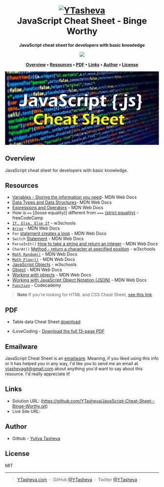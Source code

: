 
<h1 align="center">
  <br>
  <a href="https://github.com/YTasheva"><img src="https://github.com/YTasheva/JavaScript-Cheat-Sheet--Binge-Worthy/assets/148258557/8d22b428-4526-42b9-9a03-1b38f740b566" alt="YTasheva" width="100"></a>
  <br>
  JavaScript Cheat Sheet - Binge Worthy
  <br>
</h1>

<h4 align="center">JavaScript cheat sheet for developers with basic knowledge

<p align="center">
  
  <a href="https://github.com/YTasheva">
      <img src="https://img.shields.io/badge/SayThanks.io-%E2%98%BC-1EAEDB.svg">
  </a>
</p>

<p align="center">
  <a href="#overview">Overview</a> •
  <a href="#resources">Resources</a> •
  <a href="#pdf">PDF</a> •
  <a href="#links">Links</a> •
  <a href="#author">Author</a> •
  <a href="#license">License</a>
</p>

![screenshot](JavaScript.jpg)

## Overview

JavaScript cheat sheet for developers with basic knowledge.

## Resources

- [Variables - Storing the information you need](https://developer.mozilla.org/en-US/docs/Learn/JavaScript/First_steps/Variables)- MDN Web Docs
- [Data Types and Data Structures](https://developer.mozilla.org/en-US/docs/Web/JavaScript/Data_structures)- MDN Web Docs
- [Expressions and Operators](https://developer.mozilla.org/en-US/docs/Web/JavaScript/Guide/Expressions_and_Operators) - MDN Web Docs
- How is `==` [(loose equality)] different from `===` [(strict equality)](https://www.freecodecamp.org/news/loose-vs-strict-equality-in-javascript/) - freeCodeCamp
- [`If, Else, Else If`](https://www.w3schools.com/js/js_if_else.asp) - w3schools
- [`Array`](https://developer.mozilla.org/en-US/docs/Web/JavaScript/Reference/Global_Objects/Array) - MDN Web Docs
- `For` [statement creates a loop](https://developer.mozilla.org/en-US/docs/Web/JavaScript/Reference/Statements/for) - MDN Web Docs
- `Switch` [Statement](https://developer.mozilla.org/en-US/docs/Web/JavaScript/Reference/Statements/switch) - MDN Web Docs
- `ParseInIt()` [How to take a string and return an integer](https://developer.mozilla.org/en-US/docs/Web/JavaScript/Reference/Global_Objects/parseInt) - MDN Web Docs
- `CharAt()` [Method - return a character at specified position](https://www.w3schools.com/jsref/jsref_charat.asp) - w3schools
- [`Math Random()`](https://developer.mozilla.org/en-US/docs/Web/JavaScript/Reference/Global_Objects/Math/random) - MDN Web Docs
-	[`Math Floor()`](https://developer.mozilla.org/en-US/docs/Web/JavaScript/Reference/Global_Objects/Math/floor) - MDN Web Docs
- [JavaScript Objects](https://www.w3schools.com/js/js_objects.asp) - w3schools
- [Object](https://developer.mozilla.org/en-US/docs/Web/JavaScript/Reference/Global_Objects/Object) - MDN Web Docs
- [Working with objects](https://developer.mozilla.org/en-US/docs/Web/JavaScript/Guide/Working_with_objects) - MDN Web Docs
- [Working with JavaScript Object Notation (JSON)](https://developer.mozilla.org/en-US/docs/Learn/JavaScript/Objects/JSON) - MDN Web Docs
- [`Function`](https://www.codecademy.com/learn/introduction-to-javascript/modules/learn-javascript-functions/cheatsheet) - Codecademy
  

> **Note**
> If you're looking for HTML and CSS Cheat Sheet, [see this link](#).

## PDF

- Table data Cheat Sheet [download](https://github.com/YTasheva/JavaScript-Cheat-Sheet--Binge-Worthy/blob/main/JavaScript%20Cheat%20sheet%20-%20table.pdf)

- iLoveCoding - [Download the full 13-page PDF](https://github.com/YTasheva/JavaScript-Cheat-Sheet--Binge-Worthy/blob/main/iLoveCoding%20Javascript-cheatsheet.pdf)

## Emailware

JavaScript Cheat Sheet is an [emailware](https://en.wiktionary.org/wiki/emailware). Meaning, if you liked using this info or it has helped you in any way, I'd like you to send me an email at <ytashevagit@gmail.com> about anything you'd want to say about this resource. I'd really appreciate it!

## Links

- Solution URL: (https://github.com/YTasheva/JavaScript-Cheat-Sheet--Binge-Worthy.git)
- Live Site URL:

## Author

- Github - [Yuliya Tasheva](https://github.com/YTasheva)


## License

MIT

---

> [YTasheva.com](#) &nbsp;&middot;&nbsp;
> GitHub [@YTasheva](https://github.com/YTasheva) &nbsp;&middot;&nbsp;
> Twitter [@YTasheva](#) &nbsp;&middot;&nbsp;
































